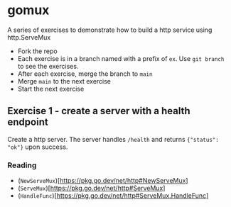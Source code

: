 # gomux
A series of exercises to demonstrate how to build a http service using http.ServeMux

- Fork the repo
- Each exercise is in a branch named with a prefix of `ex`. Use `git branch` to see the exercises. 
- After each exercise, merge the branch to `main`
- Merge `main` to the next exercise
- Start the next exercise

## Exercise 1 - create a server with a health endpoint 

Create a http server. The server handles `/health` and returns `{"status": "ok"}` upon success. 

### Reading

- (`NewServeMux`)[https://pkg.go.dev/net/http#NewServeMux]
- (`ServeMux`)[https://pkg.go.dev/net/http#ServeMux]
- (`HandleFunc`)[https://pkg.go.dev/net/http#ServeMux.HandleFunc] 

